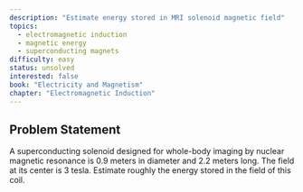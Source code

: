 ```yaml
---
description: "Estimate energy stored in MRI solenoid magnetic field"
topics:
  - electromagnetic induction
  - magnetic energy
  - superconducting magnets
difficulty: easy
status: unsolved
interested: false
book: "Electricity and Magnetism"
chapter: "Electromagnetic Induction"
---
```


## Problem Statement
A superconducting solenoid designed for whole-body imaging by nuclear magnetic resonance is 0.9 meters in diameter and 2.2 meters long. The field at its center is 3 tesla. Estimate roughly the energy stored in the field of this coil.